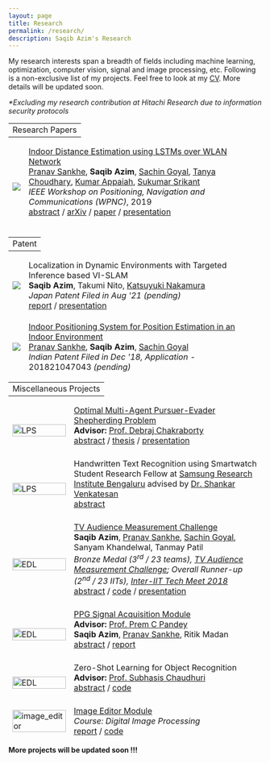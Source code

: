 ```yaml
---
layout: page
title: Research
permalink: /research/
description: Saqib Azim's Research
---
```


My research interests span a breadth of fields including machine learning, optimization, computer vision, signal and image processing, etc. Following is a non-exclusive list of my projects. Feel free to look at my [CV]({{site.url}}/assets/CV/CV_SaqibAzim_public.pdf). More details will be updated soon.
<br><span class="brHeight"></span>
<p style="font-style: italic;">*Excluding my research contribution at Hitachi Research due to information security protocols</p>


<script type="text/javascript">
	function toggleblock(blockId) {
	    var block = document.getElementById(blockId);
	    if (block.style.display == 'none') {
	        block.style.display = 'block' ;
	    } else {
	        block.style.display = 'none' ;
	    }
	}
</script>

<table width="100%" align="center" border="0" cellspacing="0">
<tbody>
	<tr>
		<td>
			<heading>Research Papers</heading>
		</td>
	</tr>
</tbody>
</table>

<table style="width:100%;border:0px;border-spacing:0px;border-collapse:separate;margin-right:auto;margin-left:auto;margin-bottom:15px">
<tbody>
	<tr>
		<td class="projectWallpaper">
			<div>
				<img src='{{ site.url }}/assets/images/lps_wallpaper.PNG'>
			</div>
		</td>
		<td class="projectBody">
			<a href="https://arxiv.org/abs/2003.13991"><papertitle>Indoor Distance Estimation using LSTMs over WLAN Network</papertitle></a>
			<br><span class="brHeight"></span>
			<div class="authorDetails">
				<a href="https://sabsathai.github.io/">Pranav Sankhe</a>, <strong>Saqib Azim</strong>, <a href="https://saching007.github.io/">Sachin Goyal</a>, <a href="https://www.linkedin.com/in/tanya-choudhary-772660133/">Tanya Choudhary</a>, <a href="https://www.ee.iitb.ac.in/~akumar/">Kumar Appaiah</a>, <a href="https://www.sc.iitb.ac.in/~srikant/dokuwiki/doku.php/home">Sukumar Srikant</a>
				<br>
				<em>IEEE Workshop on Positioning, Navigation and Communications (WPNC)</em>, 2019
				<br><span class="brHeight"></span>
				<a href="javascript:toggleblock('lps_abs')">abstract</a> / <a href="https://arxiv.org/abs/2003.13991">arXiv</a> / <a href="https://ieeexplore.ieee.org/document/8970257">paper</a> / <a href="{{site.url}}/assets/pubs/HAIC2020_slides.pdf">presentation</a><br>
				<br><span class="brHeight"></span>
				<p id="lps_abs" style="font-style:italic; display:none; text-align:justify;">The Global Navigation Satellite Systems (GNSS) like GPS suffer from accuracy degradation and are almost unavailable in indoor environments. Indoor positioning systems (IPS) based on WiFi signals have been gaining popularity. However, owing to the strong spatial and temporal variations of wireless communication channels in the indoor environment, the achieved accuracy of existing IPS is around several tens of centimeters. We present the detailed design and implementation of a self-adaptive WiFi-based indoor distance estimation system using LSTMs. The system is novel in its method of estimating with high accuracy the distance of an object by overcoming possible causes of channel variations and is self-adaptive to the changing environmental and surrounding conditions. The proposed design has been developed and physically realized over a WiFi network consisting of ESP8266 (NodeMCU) devices. The experiments were conducted in a real indoor environment while changing the surroundings in order to establish the adaptability of the system. We compare different architectures for this task based on LSTMs, CNNs, and fully connected networks (FCNs). We show that the LSTM based model performs better among all the above-mentioned architectures by achieving an accuracy of 5.85 cm with a confidence interval of 93% on the scale of (8.46 m × 6.98 m). To the best of our knowledge, the proposed method outperforms other methods reported in the literature by a significant margin</p>
			</div>
		</td>
	</tr>
</tbody>
</table>

<table width="100%" align="center" border="0" cellspacing="0">
<tbody>
	<tr>
		<td>
			<heading>Patent</heading>
		</td>
	</tr>
</tbody>
</table>

<table style="width:100%;border:0px;border-spacing:0px;border-collapse:separate;margin-right:auto;margin-left:auto;margin-bottom:15px">
<tbody>
	<tr>
	<td class="projectWallpaper">
		<div>
			<img src='{{ site.url }}/assets/images/slam_wallpaper.png'>
		</div>
		<script type="text/javascript">
			function inerf_start() {
				document.getElementById('inerf_image').style.opacity = "1";
			}
			function inerf_stop() {
				document.getElementById('inerf_image').style.opacity = "0";
			}
			inerf_stop()
		</script>
	</td>
	<td class="projectBody">
		<papertitle>Localization in Dynamic Environments with Targeted Inference based VI-SLAM</papertitle>
		<br><span class="brHeight"></span>
		<div class="authorDetails">
			<strong>Saqib Azim</strong>, Takumi Nito, <a href="https://www.linkedin.com/in/katsuyuki-nakamura-19b9bb88/?originalSubdomain=jp">Katsuyuki Nakamura</a><br>
			<em>Japan Patent Filed in Aug '21 (pending)</em>
			<br><span class="brHeight"></span>
			<a href="{{site.url}}/assets/pubs/SLAM_thesis.pdf">report</a> / <a href="{{site.url}}/assets/pubs/slam_review_slides.pdf">presentation</a><br>
		</div>
	</td>
	</tr>
</tbody>
</table>

<table style="width:100%;border:0px;border-spacing:0px;border-collapse:separate;margin-right:auto;margin-left:auto;margin-bottom:15px">
<tbody>
	<tr>
	<td class="projectWallpaper">
		<div>
			<img src='{{ site.url }}/assets/images/lps_patent_wallpaper.png'>
		</div>
		<script type="text/javascript">
			function inerf_start() {
				document.getElementById('inerf_image').style.opacity = "1";
			}
			function inerf_stop() {
				document.getElementById('inerf_image').style.opacity = "0";
			}
			inerf_stop()
		</script>
	</td>
	<td class="projectBody">
		<a href="https://arxiv.org/abs/2003.13991"><papertitle>Indoor Positioning System for Position Estimation in an Indoor Environment</papertitle></a>
		<br><span class="brHeight"></span>
		<div class="authorDetails">
			<a href="https://sabsathai.github.io/">Pranav Sankhe</a>, <strong>Saqib Azim</strong>, <a href="https://saching007.github.io/">Sachin Goyal</a><br>
			<em>Indian Patent Filed in Dec '18, Application - </em>201821047043 <em>(pending)</em>
		</div>
	</td>
	</tr>
</tbody>
</table>

<table width="100%" align="center" border="0" cellspacing="0">
<tbody>
	<tr>
		<td>
			<heading>Miscellaneous Projects</heading>
		</td>
	</tr>
</tbody>
</table>

<table style="width:100%;border:0px;border-spacing:0px;border-collapse:separate;margin-right:auto;margin-left:auto;margin-bottom:15px">
<tbody>
	<tr>
		<td class="projectWallpaper">
			<a href="{{site.url}}/assets/pubs/btp_thesis.pdf" target="_blank"><img src='{{ site.url }}/assets/images/btp_wallpaper.png' alt="LPS" width="100%"></a>
			<script type="text/javascript">
				function inerf_start() {
					document.getElementById('inerf_image').style.opacity = "1";
				}
				function inerf_stop() {
					document.getElementById('inerf_image').style.opacity = "0";
				}
				inerf_stop()
			</script>
		</td>
		<td class="projectBody">
			<a href="{{site.url}}/assets/pubs/btp_thesis.pdf"><papertitle>Optimal Multi-Agent Pursuer-Evader Shepherding Problem</papertitle></a>
			<br><span class="brHeight"></span>
			<div class="authorDetails">
				<strong>Advisor: </strong><a href="https://www.ee.iitb.ac.in/wiki/faculty/dc">Prof. Debraj Chakraborty</a>
				<br><span class="brHeight"></span>
				<a href="javascript:toggleblock('btp_thesis_abs')">abstract</a> / <a href="{{site.url}}/assets/pubs/btp_thesis.pdf">thesis</a> / <a href="{{site.url}}/assets/pubs/btp_presentation.pdf">presentation</a><br>
				<br><span class="brHeight"></span>
				<p id="btp_thesis_abs" style="font-style:italic; display:none; text-align:justify;">In this report, we proposed an interaction rule between an evader and a pursuer and our objective was to try to find an optimal feedback control for the pursuer to drive the evaders to destination. With this regard, we first formulated our problem as a constrained optimization problem and solved using global search algorithm available in global optimization toolbox of matlab. The result from these experiments were then used to predict a feedback control algorithm but unfortunately this could not be made possible. Then we shifted from predicting ourselves to let the machine learn from the data and predict the trajectory for us. We used LSTM-based model with fully connected layers and posed the problem as a regression task to produce pursuer next position given current and past trajectory information of all the agents. The experimental results from the optimization task was used as dataset for this approach. After training, the trajectories were estimated iteratively for numerous initial conditions but we could not get the desired result. This approach requires modifications in order for it to work.</p>
			</div>
		</td>
	</tr>
	<tr>
		<td class="projectWallpaper">
			<!-- <a href="{{site.url}}/assets/pubs/btp_thesis.pdf" target="_blank"> --><img src='{{ site.url }}/assets/images/handwriting_recog_wallpaper.png' alt="LPS" width="100%"><!-- </a> -->
			<script type="text/javascript">
				function inerf_start() {
					document.getElementById('inerf_image').style.opacity = "1";
				}
				function inerf_stop() {
					document.getElementById('inerf_image').style.opacity = "0";
				}
				inerf_stop()
			</script>
		</td>
		<td class="projectBody">
			<!-- <a href="{{site.url}}/assets/pubs/btp_thesis.pdf"> --><papertitle>Handwritten Text Recognition using Smartwatch</papertitle><!-- </a> -->
			<br><span class="brHeight"></span>
			<div class="authorDetails">
				Student Research Fellow at <a href="https://research.samsung.com/sri-b">Samsung Research Institute Bengaluru</a> advised by <a href="https://www.linkedin.com/in/shankar-venkatesan-7a849258/">Dr. Shankar Venkatesan</a><br>
				<span class="brHeight"></span>
				<a href="javascript:toggleblock('hand_text_recog_abs')">abstract</a><br>
				<br><span class="brHeight"></span>
				<p id="hand_text_recog_abs" style="font-style:italic; display:none; text-align:justify;">Prototyped a handwritten text recognizer by estimating wrist movements using smartwatch IMU sensors· Employed learned frequency filters followed by adaptive thresholding to improve raw signal SNR· Learned the relationship between hand movements (IMU signals) and character pattern using an SVM classifier (detecting valid IMU signal segments), and an LSTM (for character recognition)· Trained the end-to-end system on a custom-created dataset and achieved 87% recognition accuracy</p>
			</div>
		</td>
	</tr>
	<tr>
		<td class="projectWallpaper">
			<div>
				<img src='{{ site.url }}/assets/images/barc_interiit_wallpaper.png' alt="EDL" width="100%">
			</div>
			<script type="text/javascript">
				function inerf_start() {
					document.getElementById('inerf_image').style.opacity = "1";
				}
				function inerf_stop() {
					document.getElementById('inerf_image').style.opacity = "0";
				}
				inerf_stop()
			</script>
		</td>
		<td class="projectBody">
			<a href="{{ site.url }}/assets/pubs/barc_interiit_presentation.pdf"><papertitle>TV Audience Measurement Challenge</papertitle></a>
			<br><span class="brHeight"></span>
			<div class="authorDetails">
				<strong>Saqib Azim</strong>, <a href="https://sabsathai.github.io/">Pranav Sankhe</a>, <a href="https://saching007.github.io/">Sachin Goyal</a>, Sanyam Khandelwal, Tanmay Patil<br>
				<em>Bronze Medal (3<sup>rd</sup> / 23 teams), <a href="https://saqib1707.github.io/assets/pubs/problem_statement_barc.pdf">TV Audience Measurement Challenge</a>; Overall Runner-up (2<sup>nd</sup> / 23 IITs), <a href="https://www.iitb.ac.in/en/event/7th-inter-iit-tech-meet">Inter-IIT Tech Meet 2018</a></em>
				<br><span class="brHeight"></span>
				<a href="javascript:toggleblock('barc_interiit_abs')">abstract</a> / <a href="https://github.com/saqib1707/TV-Audience-Measurement">code</a> / <a href="{{ site.url }}/assets/pubs/barc_interiit_presentation.pdf">presentation</a><br>
				<br><span class="brHeight"></span>
				<p id="barc_interiit_abs" style="font-style:italic; display:none; text-align:justify;">Proposed scalable and robust solutions for <a href="https://saqib1707.github.io/assets/pubs/problem_statement_barc.pdf">various challenges</a> put forward by <a href="https://www.barcindia.co.in/">BARC India</a> such as channel identification, advertisement and content classification and recognition, age and gender recognition of viewers and providing hardware free solution in order to capture TV viewership data of the country</p>
			</div>
		</td>
	</tr>
	<tr>
		<td class="projectWallpaper">
			<div>
				<img src='{{ site.url }}/assets/images/edl_wallpaper.png' alt="EDL" width="100%">
			</div>
			<script type="text/javascript">
				function inerf_start() {
					document.getElementById('inerf_image').style.opacity = "1";
				}
				function inerf_stop() {
					document.getElementById('inerf_image').style.opacity = "0";
				}
				inerf_stop()
			</script>
		</td>
		<td class="projectBody">
			<a href="{{site.url}}/assets/pubs/edl_report.pdf"><papertitle>PPG Signal Acquisition Module</papertitle></a>
			<br><span class="brHeight"></span>
			<div class="authorDetails">
				<strong>Advisor: </strong>
				<a href="https://www.ee.iitb.ac.in/~pcpandey/">Prof. Prem C Pandey</a>
				<br>
				<strong>Saqib Azim</strong>, <a href="https://sabsathai.github.io/">Pranav Sankhe</a>, Ritik Madan
				<br><span class="brHeight"></span>
				<a href="javascript:toggleblock('edl_ppg_abs')">abstract</a> / <a href="{{site.url}}/assets/pubs/edl_report.pdf">report</a><br>
				<br><span class="brHeight"></span>
				<p id="edl_ppg_abs" style="font-style:italic; display:none; text-align:justify;">A photoplethysmogram(PPG) is an optically obtained plethysmogram, a volumetric measurement of an organ. With each cardiac cycle the heart pumps blood to the periphery. The change in the volume caused by the blood is detected by illuminating the skin with IR light. We developed and implemented an electronic system to capture and display the PPG signal. We make infrared(IR) light incident on finger tip and measure the reflected IR light using a phototransistor which contains the PPG signal. The raw PPG signal is in the form of current output of the phototransistor, typically [0.2-0.4] mA, and we use a current to voltage converter to get the voltage signal. The raw PPG often has a large slowly varying baseline and it needs to be restored to optimally use the available ADC range. We carry out baseline restoration by controlling the bias voltage of the current injector using a microcontroller. We amplify the signal using a fixed value of gain resistor in the current to voltage converter. We also designed an auto-led intensity control to control the LED current and hence the emitted IR light in an effort to make the acquisition module adaptable to users with varying skin colours, motion artifacts etc. Finally we display the PPG signal on an android smartphone by transmitting the PPG signal over bluetooth.</p>
			</div>
		</td>
	</tr>
	<tr>
		<td class="projectWallpaper">
			<div>
				<img src='{{ site.url }}/assets/images/zsl_wallpaper.png' alt="EDL" width="100%">
			</div>
			<script type="text/javascript">
				function inerf_start() {
					document.getElementById('inerf_image').style.opacity = "1";
				}
				function inerf_stop() {
					document.getElementById('inerf_image').style.opacity = "0";
				}
				inerf_stop()
			</script>
		</td>
		<td class="projectBody">
			<!-- <a href="{{ site.url }}/assets/pubs/barc_interiit_presentation.pdf"> -->
				<papertitle>Zero-Shot Learning for Object Recognition</papertitle>
			<!-- </a> -->
			<br><span class="brHeight"></span>
			<div class="authorDetails">
				<strong>Advisor: </strong> <a href="https://www.ee.iitb.ac.in/~sc/main/main.html">Prof. Subhasis Chaudhuri</a>
				<br><span class="brHeight"></span>
				<a href="javascript:toggleblock('zsl_abs')">abstract</a> / <a href="https://github.com/saqib1707/Zero-Shot-Learning">code</a><br>
				<br><span class="brHeight"></span>
				<p id="zsl_abs" style="font-style:italic; display:none; text-align:justify;">Proposed a semi-supervised VGG16-based encoder-decoder network to learn visual-to-semantic space mapping using novel combination of margin-based hinge-rank loss and Word2Vec embeddings. Explored multiple networks for better visual feature representations. Achieved improvement in recognition performance from 58.7% to 65.3% on the Animals with Attributes dataset over existing methods. </p>
			</div>
		</td>
	</tr>
	<tr>
		<td class="projectWallpaper">
			<div>
				<img src='{{ site.url }}/assets/images/image_editor_wallpaper.png' alt="image_editor" width="100%">
			</div>
			<script type="text/javascript">
				function inerf_start() {
					document.getElementById('inerf_image').style.opacity = "1";
				}
				function inerf_stop() {
					document.getElementById('inerf_image').style.opacity = "0";
				}
				inerf_stop()
			</script>
		</td>
		<td class="projectBody">
			<a href="{{site.url}}/assets/pubs/image_editor_report.pdf"><papertitle>Image Editor Module</papertitle></a>
			<br><span class="brHeight"></span>
			<div class="authorDetails">
				<em>Course: Digital Image Processing</em>
				<br><span class="brHeight"></span>
				<a href="{{site.url}}/assets/pubs/image_editor_report.pdf">report</a> / <a href="https://github.com/saqib1707/Image-Editor">code</a>
			</div>
		</td>
	</tr>
</tbody>
</table>

**More projects will be updated soon !!!**
